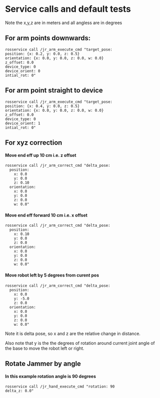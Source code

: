 
# Service calls and default tests

Note the x,y,z are in meters and all angless are in degrees
## For arm points downwards: 

```
rosservice call /jr_arm_execute_cmd "target_pose:
position: {x: 0.2, y: 0.0, z: 0.5}
orientation: {x: 0.0, y: 0.0, z: 0.0, w: 0.0}
z_offset: 0.0
device_type: 0
device_orient: 0
intial_rot: 0" 
```


## For arm point straight to device 

```
rosservice call /jr_arm_execute_cmd "target_pose:
position: {x: 0.4, y: 0.0, z: 0.5}
orientation: {x: 0.0, y: 0.0, z: 0.0, w: 0.0}
z_offset: 0.0
device_type: 0
device_orient: 1
intial_rot: 0" 
```

## For xyz correction 

#### Move end eff up 10 cm i.e. z offset 
```
rosservice call /jr_arm_correct_cmd "delta_pose:
  position:                         
    x: 0.0                                     
    y: 0.0
    z: 0.10
  orientation:
    x: 0.0
    y: 0.0
    z: 0.0
    w: 0.0" 

```


#### Move end eff forward 10 cm i.e. x offset 
```
rosservice call /jr_arm_correct_cmd "delta_pose:
  position:                         
    x: 0.10                                     
    y: 0.0
    z: 0.0
  orientation:
    x: 0.0
    y: 0.0
    z: 0.0
    w: 0.0" 

```

#### Move robot left by 5 degrees from curent pos
```
rosservice call /jr_arm_correct_cmd "delta_pose:
  position:                         
    x: 0.0                                     
    y: -5.0
    z: 0.0
  orientation:
    x: 0.0
    y: 0.0
    z: 0.0
    w: 0.0" 

```

Note it is delta pose, so x and z are the relative change in distance. 

Also note that y is the the degrees of rotation around current joint angle of the base to move the robot left or right. 

## Rotate Jammer by angle 
#### In this example rotation angle is 90 degrees
```
rosservice call /jr_hand_execute_cmd "rotation: 90
delta_z: 0.0" 
```